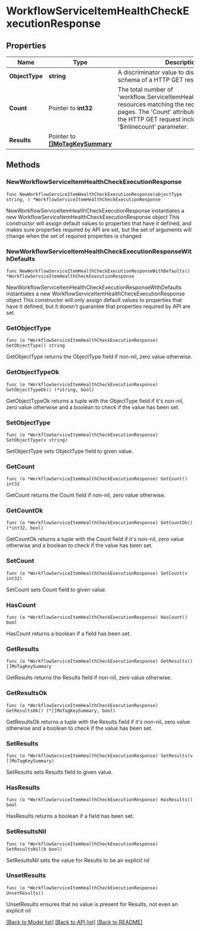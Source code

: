 # WorkflowServiceItemHealthCheckExecutionResponse

## Properties

Name | Type | Description | Notes
------------ | ------------- | ------------- | -------------
**ObjectType** | **string** | A discriminator value to disambiguate the schema of a HTTP GET response body. | 
**Count** | Pointer to **int32** | The total number of &#39;workflow.ServiceItemHealthCheckExecution&#39; resources matching the request, accross all pages. The &#39;Count&#39; attribute is included when the HTTP GET request includes the &#39;$inlinecount&#39; parameter. | [optional] 
**Results** | Pointer to [**[]MoTagKeySummary**](MoTagKeySummary.md) |  | [optional] 

## Methods

### NewWorkflowServiceItemHealthCheckExecutionResponse

`func NewWorkflowServiceItemHealthCheckExecutionResponse(objectType string, ) *WorkflowServiceItemHealthCheckExecutionResponse`

NewWorkflowServiceItemHealthCheckExecutionResponse instantiates a new WorkflowServiceItemHealthCheckExecutionResponse object
This constructor will assign default values to properties that have it defined,
and makes sure properties required by API are set, but the set of arguments
will change when the set of required properties is changed

### NewWorkflowServiceItemHealthCheckExecutionResponseWithDefaults

`func NewWorkflowServiceItemHealthCheckExecutionResponseWithDefaults() *WorkflowServiceItemHealthCheckExecutionResponse`

NewWorkflowServiceItemHealthCheckExecutionResponseWithDefaults instantiates a new WorkflowServiceItemHealthCheckExecutionResponse object
This constructor will only assign default values to properties that have it defined,
but it doesn't guarantee that properties required by API are set

### GetObjectType

`func (o *WorkflowServiceItemHealthCheckExecutionResponse) GetObjectType() string`

GetObjectType returns the ObjectType field if non-nil, zero value otherwise.

### GetObjectTypeOk

`func (o *WorkflowServiceItemHealthCheckExecutionResponse) GetObjectTypeOk() (*string, bool)`

GetObjectTypeOk returns a tuple with the ObjectType field if it's non-nil, zero value otherwise
and a boolean to check if the value has been set.

### SetObjectType

`func (o *WorkflowServiceItemHealthCheckExecutionResponse) SetObjectType(v string)`

SetObjectType sets ObjectType field to given value.


### GetCount

`func (o *WorkflowServiceItemHealthCheckExecutionResponse) GetCount() int32`

GetCount returns the Count field if non-nil, zero value otherwise.

### GetCountOk

`func (o *WorkflowServiceItemHealthCheckExecutionResponse) GetCountOk() (*int32, bool)`

GetCountOk returns a tuple with the Count field if it's non-nil, zero value otherwise
and a boolean to check if the value has been set.

### SetCount

`func (o *WorkflowServiceItemHealthCheckExecutionResponse) SetCount(v int32)`

SetCount sets Count field to given value.

### HasCount

`func (o *WorkflowServiceItemHealthCheckExecutionResponse) HasCount() bool`

HasCount returns a boolean if a field has been set.

### GetResults

`func (o *WorkflowServiceItemHealthCheckExecutionResponse) GetResults() []MoTagKeySummary`

GetResults returns the Results field if non-nil, zero value otherwise.

### GetResultsOk

`func (o *WorkflowServiceItemHealthCheckExecutionResponse) GetResultsOk() (*[]MoTagKeySummary, bool)`

GetResultsOk returns a tuple with the Results field if it's non-nil, zero value otherwise
and a boolean to check if the value has been set.

### SetResults

`func (o *WorkflowServiceItemHealthCheckExecutionResponse) SetResults(v []MoTagKeySummary)`

SetResults sets Results field to given value.

### HasResults

`func (o *WorkflowServiceItemHealthCheckExecutionResponse) HasResults() bool`

HasResults returns a boolean if a field has been set.

### SetResultsNil

`func (o *WorkflowServiceItemHealthCheckExecutionResponse) SetResultsNil(b bool)`

 SetResultsNil sets the value for Results to be an explicit nil

### UnsetResults
`func (o *WorkflowServiceItemHealthCheckExecutionResponse) UnsetResults()`

UnsetResults ensures that no value is present for Results, not even an explicit nil

[[Back to Model list]](../README.md#documentation-for-models) [[Back to API list]](../README.md#documentation-for-api-endpoints) [[Back to README]](../README.md)


